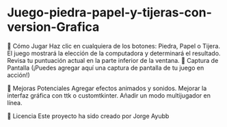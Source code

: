 # Juego-piedra-papel-y-tijeras-con-version-Grafica

📝 Cómo Jugar
Haz clic en cualquiera de los botones: Piedra, Papel o Tijera.
El juego mostrará la elección de la computadora y determinará el resultado.
Revisa tu puntuación actual en la parte inferior de la ventana.
📸 Captura de Pantalla
(¡Puedes agregar aquí una captura de pantalla de tu juego en acción!)

📌 Mejoras Potenciales
Agregar efectos animados y sonidos.
Mejorar la interfaz gráfica con ttk o customtkinter.
Añadir un modo multijugador en línea.

📄 Licencia
Este proyecto ha sido creado por Jorge Ayubb

